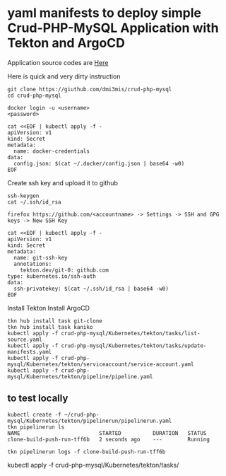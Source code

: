 # yaml manifests to deploy simple Crud-PHP-MySQL Application with Tekton and ArgoCD


Application source codes are [Here](https://giuthub.com/dmi3mis/crud-php-mysql)

Here is quick and very dirty instruction

```console
git clone https://giuthub.com/dmi3mis/crud-php-mysql
cd crud-php-mysql

docker login -u <username>
<password>

cat <<EOF | kubectl apply -f -
apiVersion: v1
kind: Secret
metadata:
  name: docker-credentials
data:
  config.json: $(cat ~/.docker/config.json | base64 -w0)
EOF
```

Create ssh key and upload it to github

```console
ssh-keygen 
cat ~/.ssh/id_rsa

firefox https://github.com/<accountname> -> Settings -> SSH and GPG keys -> New SSH Key

cat <<EOF | kubectl apply -f -
apiVersion: v1
kind: Secret
metadata:
  name: git-ssh-key
  annotations:
    tekton.dev/git-0: github.com
type: kubernetes.io/ssh-auth
data:
  ssh-privatekey: $(cat ~/.ssh/id_rsa | base64 -w0)
EOF
```

Install Tekton 
Install ArgoCD

```
tkn hub install task git-clone
tkn hub install task kaniko
kubectl apply -f crud-php-mysql/Kubernetes/tekton/tasks/list-source.yaml 
kubectl apply -f crud-php-mysql/Kubernetes/tekton/tasks/update-manifests.yaml 
kubectl apply -f crud-php-mysql/Kubernetes/tekton/serviceaccount/service-account.yaml
kubectl apply -f crud-php-mysql/Kubernetes/tekton/pipeline/pipeline.yaml
```



## to test locally

```console
kubectl create -f ~/crud-php-mysql/Kubernetes/tekton/pipelinerun/pipelinerun.yaml
tkn pipelinerun ls
NAME                         STARTED          DURATION   STATUS
clone-build-push-run-tff6b   2 seconds ago    ---        Running

tkn pipelinerun logs -f clone-build-push-run-tff6b
```

kubectl apply -f crud-php-mysql/Kubernetes/tekton/tasks/
